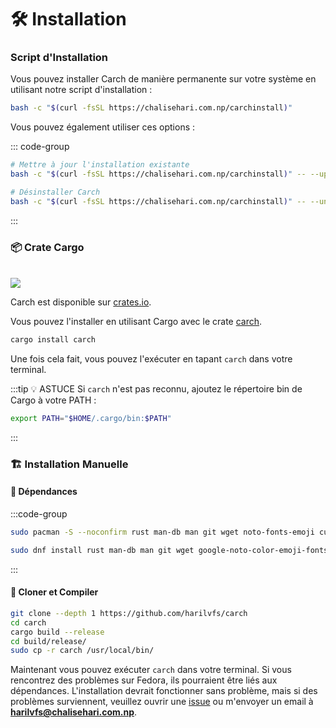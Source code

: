 # 🛠️ Installation

### Script d'Installation

Vous pouvez installer Carch de manière permanente sur votre système en utilisant notre script d'installation :

```sh
bash -c "$(curl -fsSL https://chalisehari.com.np/carchinstall)"
```

Vous pouvez également utiliser ces options :

::: code-group

```sh [Mise à jour]
# Mettre à jour l'installation existante
bash -c "$(curl -fsSL https://chalisehari.com.np/carchinstall)" -- --update
```

```sh [Désinstaller]
# Désinstaller Carch
bash -c "$(curl -fsSL https://chalisehari.com.np/carchinstall)" -- --uninstall
```
:::

### 📦 Crate Cargo

<br>

<img src="https://img.shields.io/crates/v/carch?style=for-the-badge&logo=rust&color=f5a97f&logoColor=fe640b&labelColor=171b22" >

Carch est disponible sur [crates.io](https://crates.io/).

Vous pouvez l'installer en utilisant Cargo avec le crate [carch](https://crates.io/crates/carch).

```sh
cargo install carch
```

Une fois cela fait, vous pouvez l'exécuter en tapant `carch` dans votre terminal.

:::tip :bulb: ASTUCE
Si `carch` n'est pas reconnu, ajoutez le répertoire bin de Cargo à votre PATH :

```sh
export PATH="$HOME/.cargo/bin:$PATH"
```

:::

### 🏗️ Installation Manuelle

#### 📜 Dépendances

:::code-group

```sh [<i class="devicon-archlinux-plain"></i> Arch]
sudo pacman -S --noconfirm rust man-db man git wget noto-fonts-emoji curl bash-completion ttf-nerd-fonts-symbols ttf-jetbrains-mono-nerd cargo fzf glibc gcc
```

```sh [<i class="devicon-fedora-plain"></i> Fedora]
sudo dnf install rust man-db man git wget google-noto-color-emoji-fonts google-noto-emoji-fonts jetbrains-mono-fonts-all bash-completion-devel curl cargo fzf glibc gcc -y
```
:::

#### 🔧 Cloner et Compiler

```sh
git clone --depth 1 https://github.com/harilvfs/carch
cd carch
cargo build --release
cd build/release/
sudo cp -r carch /usr/local/bin/
```

Maintenant vous pouvez exécuter `carch` dans votre terminal. Si vous rencontrez des problèmes sur Fedora, ils pourraient être liés aux dépendances. L'installation devrait fonctionner sans problème, mais si des problèmes surviennent, veuillez ouvrir une [issue](https://github.com/harilvfs/carch/issues) ou m'envoyer un email à **harilvfs@chalisehari.com.np**.

